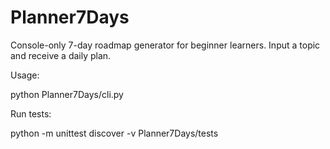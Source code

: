 # Planner7Days

Console-only 7-day roadmap generator for beginner learners. Input a topic and receive a daily plan.

Usage:

python Planner7Days/cli.py

Run tests:

python -m unittest discover -v Planner7Days/tests
